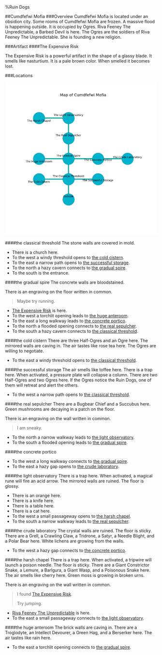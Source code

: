 %Ruin Dogs

##Cumdfefwi Mofia
###Overview
Cumdfefwi Mofia is located under an obsidion city. Some rooms of Cumdfefwi Mofia are frozen. A massive flood is happening outside. It is occupied by Ogres. <a name="Riva-Feeney-The-Unpredictable"></a>Riva Feeney The Unpredictable, a Barbed Devil is here. The Ogres are the soldiers of Riva Feeney The Unpredictable. She  is founding a new religion. 



###Artifact
####<a name="The-Expensive-Risk"></a>The Expensive Risk


The Expensive Risk is a powerful artifact in the shape of a glassy blade. It smells like nasturtium. It is a pale brown color. When smelled it becomes lost. 





###Locations


![](../v2/images/Cumdfefwi-Mofia.png)

####<a name="the-classical-threshold"></a>the classical threshold
The stone walls are covered in mold. 



* There is a church here.
* To the west a windy threshold opens to [the cold cistern](#the-cold-cistern).
* To the east a narrow path opens to [the successful storage](#the-successful-storage).
* To the north a hazy cavern connects to [the gradual spire](#the-gradual-spire).
* To the south is the entrance.


####<a name="the-gradual-spire"></a>the gradual spire
The concrete walls are bloodstained. 

There is an engraving on the floor written in common. 

> Maybe try running.
>


* [The Expensive Risk](#The-Expensive-Risk) is here.
* To the west a torchlit opening leads to [the huge anteroom](#the-huge-anteroom).
* To the east a long walkway leads to [the concrete portico](#the-concrete-portico).
* To the north a flooded opening connects to [the real sepulcher](#the-real-sepulcher).
* To the south a hazy cavern connects to [the classical threshold](#the-classical-threshold).


####<a name="the-cold-cistern"></a>the cold cistern
There are three Half-Ogres and an Ogre here. The mirrored walls are caving in. The air tastes like rose tea here. The Ogres are willing to negotiate. 



* To the east a windy threshold opens to [the classical threshold](#the-classical-threshold).


####<a name="the-successful-storage"></a>the successful storage
The air smells like toffee here. There is a trap here. When activated, a pressure plate will collapse a column. There are two Half-Ogres and two Ogres here. If the Ogres notice the Ruin Dogs, one of them will retreat and alert the others. 



* To the west a narrow path opens to [the classical threshold](#the-classical-threshold).


####<a name="the-real-sepulcher"></a>the real sepulcher
There are a Bugbear Chief and a Succubus here. Green mushrooms are decaying in a patch on the floor. 

There is an engraving on the wall written in common. 

> I am sneaky.
>


* To the north a narrow walkway leads to [the light observatory](#the-light-observatory).
* To the south a flooded opening leads to [the gradual spire](#the-gradual-spire).


####<a name="the-concrete-portico"></a>the concrete portico




* To the west a long walkway connects to [the gradual spire](#the-gradual-spire).
* To the east a hazy gap opens to [the crude laboratory](#the-crude-laboratory).


####<a name="the-light-observatory"></a>the light observatory
There is a trap here. When activated, a magical rune will fire an acid arrow. The mirrored walls are ruined. The floor is glossy. 



* There is an orange here.
* There is a knife here.
* There is a table here.
* There is a cat here.
* To the west a small passageway opens to [the harsh chapel](#the-harsh-chapel).
* To the south a narrow walkway leads to [the real sepulcher](#the-real-sepulcher).


####<a name="the-crude-laboratory"></a>the crude laboratory
The crystal walls are ruined. The floor is sticky. There are a Grell, a Crawling Claw, a Tridrone, a Satyr, a Needle Blight, and a Polar Bear here. White lichens are growing from the walls. 



* To the west a hazy gap connects to [the concrete portico](#the-concrete-portico).


####<a name="the-harsh-chapel"></a>the harsh chapel
There is a trap here. When activated, a tripwire will launch a poison needle. The floor is sticky. There are a Giant Constrictor Snake, a Lemure, a Barlgura, a Giant Wasp, and a Poisonous Snake here. The air smells like cherry here. Green moss is growing in broken urns. 

There is an engraving on the wall written in common. 

> I found [The Expensive Risk](#The-Expensive-Risk).
>
> Try jumping.
>


* [Riva Feeney The Unpredictable](#Riva-Feeney-The-Unpredictable) is here.
* To the east a small passageway connects to [the light observatory](#the-light-observatory).


####<a name="the-huge-anteroom"></a>the huge anteroom
The brick walls are caving in. There are a Troglodyte, an Intellect Devourer, a Green Hag, and a Berserker here. The air tastes like rain here. 



* To the east a torchlit opening connects to [the gradual spire](#the-gradual-spire).


